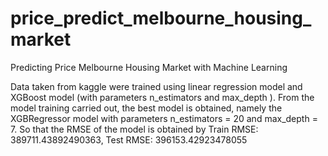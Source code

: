 # price_predict_melbourne_housing_market
Predicting Price Melbourne Housing Market with Machine Learning

Data taken from kaggle were trained using linear regression model and XGBoost model (with parameters n_estimators and max_depth ).
From the model training carried out, the best model is obtained, namely the XGBRegressor model with parameters n_estimators = 20 and max_depth = 7. So that the RMSE of the model is obtained by Train RMSE: 389711.43892490363, Test RMSE: 396153.42923478055
